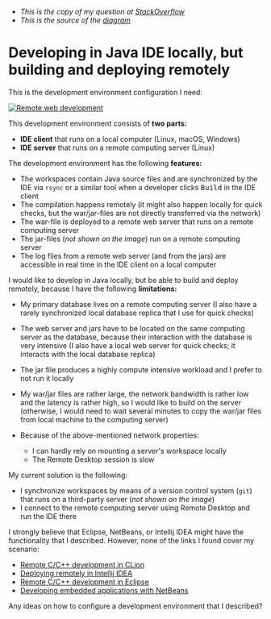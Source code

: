 - *This is the copy of my question at [StackOverflow](https://stackoverflow.com/questions/56892720/developing-in-java-ide-locally-but-building-and-deploying-remotely)*
- *This is the source of the [diagram](https://github.com/pozdneev/draw.io/blob/master/Remote%20Java%20Development.drawio)*

# Developing in Java IDE locally, but building and deploying remotely
This is the development environment configuration I need:

[![Remote web development][1]][1]

  [1]: https://i.stack.imgur.com/5V5NA.png

This development environment consists of **two parts:**

- **IDE client** that runs on a local computer (Linux, macOS, Windows)
- **IDE server** that runs on a remote computing server (Linux)

The development environment has the following **features:**

- The workspaces contain Java source files and are synchronized by the IDE via `rsync` or a similar tool when a developer clicks <kbd>Build</kbd> in the IDE client
- The compilation happens remotely (it might also happen locally for quick checks, but the war/jar-files are not directly transferred via the network)
- The war-file is deployed to a remote web server that runs on a remote computing server
- The jar-files (*not shown on the image*) run on a remote computing server
- The log files from a remote web server (and from the jars) are accessible in real time in the IDE client on a local computer

I would like to develop in Java locally, but be able to build and deploy remotely, because I have the following **limitations:**

- My primary database lives on a remote computing server (I also have a rarely synchronized local database replica that I use for quick checks)
- The web server and jars have to be located on the same computing server as the database, because their interaction with the database is very intensive (I also have a local web server for quick checks; it interacts with the local database replica)
- The jar file produces a highly compute intensive workload and I prefer to not run it locally
- My war/jar files are rather large, the network bandwidth is rather low and the latency is rather high, so I would like to build on the server (otherwise, I would need to wait several minutes to copy the war/jar files from local machine to the computing server)
- Because of the above-mentioned network properties:

  - I can hardly rely on mounting a server's workspace locally
  - The Remote Desktop session is slow

My current solution is the following:

- I synchronize workspaces by means of a version control system (`git`) that runs on a third-party server (*not shown on the image*)
- I connect to the remote computing server using Remote Desktop and run the IDE there

I strongly believe that Eclipse, NetBeans, or Intellij IDEA might have the functionality that I described. However, none of the links I found cover my scenario:

- [Remote C/C++ development in CLion](https://www.jetbrains.com/help/clion/remote-projects-support.html)
- [Deploying remotely in Intellij IDEA](https://www.jetbrains.com/help/idea/creating-a-remote-server-configuration.html)
- [Remote C/C++ development in Eclipse](https://help.eclipse.org/luna/index.jsp?topic=%2Forg.eclipse.ptp.rdt.doc.user%2Fhtml%2Fconcepts%2Foverview.html)
- [Developing embedded applications with NetBeans](https://netbeans.org/kb/docs/java/javase-embedded.html)

Any ideas on how to configure a development environment that I described?
